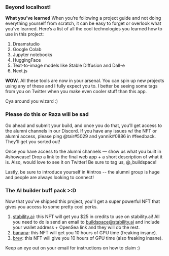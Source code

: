 
### Beyond localhost!
**What you’ve learned**
When you’re following a project guide and not doing everything yourself from scratch, it can be easy to forget or overlook what you’ve learned. Here’s a list of all the cool technologies you learned how to use in this project:

1. Dreamstudio
2. Google Colab
3. Jupyter notebooks
4. HuggingFace
5. Text-to-image models like Stable Diffusion and Dall-e
6. Next.js

**WOW**. All these tools are now in your arsenal. You can spin up new projects using any of these and I fully expect you to. I better be seeing some tags from you on Twitter when you make even cooler stuff than this app.

Cya around you wizard :)

### Please do this or Raza will be sad
Go ahead and submit your build, and once you do that, you’ll get access to the alumni channels in our Discord. If you have any issues w/ the NFT or alumni access, please ping @tair#5029 and yannik#0886 in #feedback. They'll get you sorted out!

Once you have access to the alumni channels — show us what you built in #showcase! Drop a link to the final web app + a short description of what it is. Also, would love to see it on Twitter! Be sure to tag us, @_buildspace!

Lastly, be sure to introduce yourself in #intros -- the alumni group is huge and people are always looking to connect!

### The AI builder buff pack >:D
Now that you've shipped this project, you'll get a super powerful NFT that gives you access to some pretty cool perks.

1. [stability.ai](https://stability.ai/): this NFT will get you $25 in credits to use on stability.ai! All you need to do is send an email to buildspace@stability.ai and include your wallet address + OpenSea link and they will do the rest.
2. [banana](https://www.banana.dev/): this NFT will get you 10 hours of GPU time (freaking insane).
3. [brev](https://brev.dev/): this NFT will give you 10 hours of GPU time (also freaking insane). 

Keep an eye out on your email for instructions on how to claim :)
